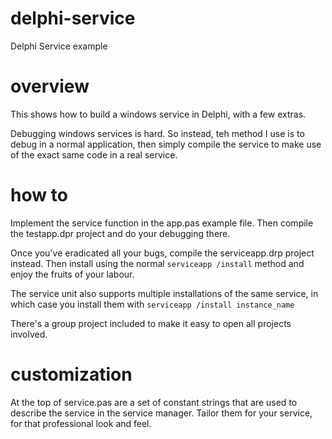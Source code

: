 # delphi-service
Delphi Service example

# overview

This shows how to build a windows service in Delphi, with a few extras.

Debugging windows services is hard.  So instead, teh method I use is to debug in a normal application, then simply compile the service to make
use of the exact same code in a real service.

# how to

Implement the service function in the app.pas example file.  Then compile the testapp.dpr project and do your debugging there.

Once you've eradicated all your bugs, compile the serviceapp.drp project instead.  Then install using the normal `serviceapp /install` method and
enjoy the fruits of your labour.

The service unit also supports multiple installations of the same service, in which case you install them with `serviceapp /install instance_name`

There's a group project included to make it easy to open all projects involved.

# customization

At the top of service.pas are a set of constant strings that are used to describe the service in the service manager.  Tailor them for your service, for that professional look and feel.
